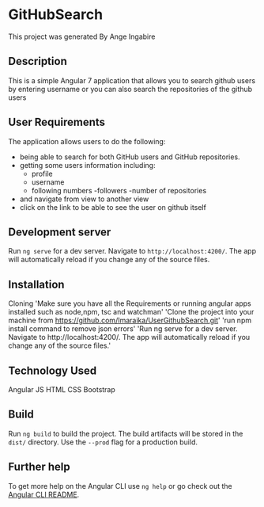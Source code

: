 # GitHubSearch

This project was generated By Ange Ingabire

## Description

This is a simple Angular 7 application that allows you to search github users by entering username or you can also search the repositories of the github users

## User Requirements

The application allows users to do the following:

- being able to search for both GitHub users and GitHub repositories.
- getting some users information including: 
   - profile
   - username
   - following numbers 
   -followers
   -number of repositories
 - and navigate from view to another view 
 - click on the link to be able to see the user on github itself
   
## Development server

Run `ng serve` for a dev server. Navigate to `http://localhost:4200/`. The app will automatically reload if you change any of the source files.


## Installation

 Cloning
'Make sure you have all the Requirements or running angular apps installed such as node,npm, tsc and watchman'
'Clone the project into your machine from https://github.com/Imaraika/UserGithubSearch.git'
'run npm install command to remove json errors'
'Run ng serve for a dev server. Navigate to http://localhost:4200/. The app will automatically reload if you change any of the source files.'

## Technology Used

Angular JS
HTML
CSS
Bootstrap

## Build

Run `ng build` to build the project. The build artifacts will be stored in the `dist/` directory. Use the `--prod` flag for a production build.


## Further help

To get more help on the Angular CLI use `ng help` or go check out the [Angular CLI README](https://github.com/angular/angular-cli/blob/master/README.md).
